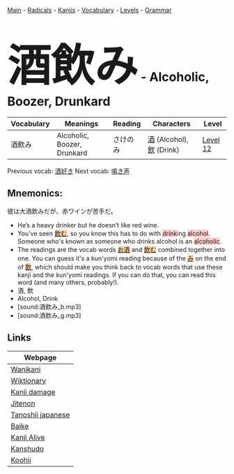 <style> bigfont {font-size: 100px}</style>
[Main](../README.md) -
[Radicals](../radicals.md) -
[Kanjis](../kanjis.md) -
[Vocabulary](../vocabulary.md) -
[Levels](../levels.md) -
[Grammar](../grammar.md)
# <bigfont> 酒飲み</bigfont> - Alcoholic, Boozer, Drunkard 

| Vocabulary | Meanings | Reading | Characters | Level |
| --- | --- | --- | --- | --- |
| 酒飲み | Alcoholic, Boozer, Drunkard | さけのみ |  [酒](../kanjis/酒.md) (Alcohol), [飲](../kanjis/飲.md) (Drink) | [Level 12](../levels/wk_level12.md) |

Previous vocab: [酒好き](酒好き.md) Next vocab: [鳴き声](鳴き声.md) 

## Mnemonics:
彼は大酒飲みだが、赤ワインが苦手だ。
* He’s a heavy drinker but he doesn’t like red wine.
* You've seen <span style="background-color:#fed8b1"> [飲む]([飲](https://jisho.org/search/飲)む)</span>, so you know this has to do with <span style="background-color:#ffcccb"> drink</span>ing <span style="background-color:#ffcccb"> alcohol</span>. Someone who's known as someone who drinks alcohol is an <span style="background-color:#ffcccb"> alcoholic</span>.
* The readings are the vocab words <span style="background-color:#fed8b1"> [お酒](https://jisho.org/search/お酒)</span> and <span style="background-color:#fed8b1"> [飲む]([飲](https://jisho.org/search/飲)む)</span> combined together into one. You can guess it's a kun'yomi reading because of the <span style="background-color:#fed8b1"> [み](https://jisho.org/search/み)</span> on the end of <span style="background-color:#fed8b1"> [飲](https://jisho.org/search/飲)</span>, which should make you think back to vocab words that use these kanji and the kun'yomi readings. If you can do that, you can read this word (and many others, probably!).
* 酒, 飲
* Alcohol, Drink
* [sound:酒飲み_b.mp3]
* [sound:酒飲み_g.mp3]


## Links 

| Webpage |
| --- |
| [Wanikani          ](https://www.wanikani.com/kanji/酒飲み) |
| [Wiktionary        ](https://en.wiktionary.org/wiki/酒飲み) |
| [Kanji damage      ](http://www.kanjidamage.com/kanji/search?utf8=✓&q=酒飲み) |
| [Jitenon           ](https://jitenon.com/kanji/酒飲み) |
| [Tanoshii japanese ](https://www.tanoshiijapanese.com/dictionary/kanji.cfm?k=酒飲み) |
| [Baike             ](https://baike.baidu.com/item/酒飲み) |
| [Kanji Alive       ](https://app.kanjialive.com/酒飲み) |
| [Kanshudo          ](https://www.kanshudo.com/searchmn?q=酒飲み) |
| [Koohii            ](https://kanji.koohii.com/study/kanji/酒飲み) |
